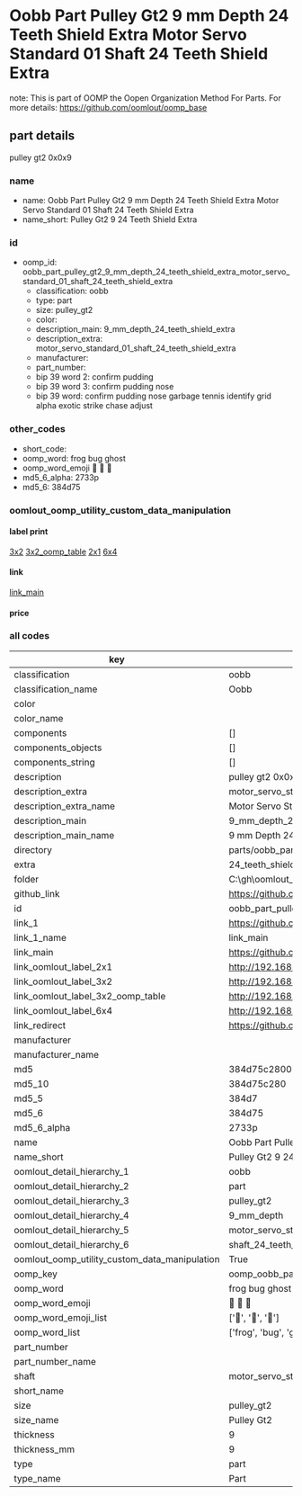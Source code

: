# Oobb Part Pulley Gt2 9 mm Depth 24 Teeth Shield Extra Motor Servo Standard 01 Shaft 24 Teeth Shield Extra  

note: This is part of OOMP the Oopen Organization Method For Parts. For more details: https://github.com/oomlout/oomp_base

##  part details
  



pulley gt2 0x0x9



### name
* name: Oobb Part Pulley Gt2 9 mm Depth 24 Teeth Shield Extra Motor Servo Standard 01 Shaft 24 Teeth Shield Extra
* name_short: Pulley Gt2 9 24 Teeth Shield Extra
### id
* oomp_id: oobb_part_pulley_gt2_9_mm_depth_24_teeth_shield_extra_motor_servo_standard_01_shaft_24_teeth_shield_extra
  * classification: oobb
  * type: part
  * size: pulley_gt2
  * color: 
  * description_main: 9_mm_depth_24_teeth_shield_extra
  * description_extra: motor_servo_standard_01_shaft_24_teeth_shield_extra
  * manufacturer: 
  * part_number: 
  * bip 39 word 2: confirm pudding
  * bip 39 word 3: confirm pudding nose
  * bip 39 word: confirm pudding nose garbage tennis identify grid alpha exotic strike chase adjust

### other_codes
* short_code: 
* oomp_word: frog bug ghost
* oomp_word_emoji :frog: :bug: :ghost:
* md5_6_alpha: 2733p
* md5_6: 384d75






### oomlout_oomp_utility_custom_data_manipulation
#### label print
[3x2](http://192.168.1.245:1112/?label=oomp%202733p)
[3x2_oomp_table](http://192.168.1.108:1112/?label=oomp%202733p)
[2x1](http://192.168.1.242:1112/?label=oomp%202733p)
[6x4](http://192.168.1.55:1112/?label=oomp%202733p)    

#### link

[link_main](https://github.com/oomlout/oomlout_oobb_version_4_generated_parts/tree/main/navigation_oomp/oobb/part/pulley_gt2/9_mm_depth_24_teeth_shield_extra/motor_servo_standard_01_shaft_24_teeth_shield_extra/part)                              

#### price







### all codes 
| key | value |  
| --- | --- |  
| classification | oobb |  
| classification_name | Oobb |  
| color |  |  
| color_name |  |  
| components | [] |  
| components_objects | [] |  
| components_string | [] |  
| description | pulley gt2 0x0x9 |  
| description_extra | motor_servo_standard_01_shaft_24_teeth_shield_extra |  
| description_extra_name | Motor Servo Standard 01 Shaft 24 Teeth Shield Extra |  
| description_main | 9_mm_depth_24_teeth_shield_extra |  
| description_main_name | 9 mm Depth 24 Teeth Shield Extra |  
| directory | parts/oobb_part_pulley_gt2_9_mm_depth_24_teeth_shield_extra_motor_servo_standard_01_shaft_24_teeth_shield_extra |  
| extra | 24_teeth_shield |  
| folder | C:\gh\oomlout_oobb_version_4_generated_parts\parts\oobb_part_pulley_gt2_9_mm_depth_24_teeth_shield_extra_motor_servo_standard_01_shaft_24_teeth_shield_extra |  
| github_link | https://github.com/oomlout/oomlout_oomp_part_src/tree/main/parts/oobb_part_pulley_gt2_9_mm_depth_24_teeth_shield_extra_motor_servo_standard_01_shaft_24_teeth_shield_extra |  
| id | oobb_part_pulley_gt2_9_mm_depth_24_teeth_shield_extra_motor_servo_standard_01_shaft_24_teeth_shield_extra |  
| link_1 | https://github.com/oomlout/oomlout_oobb_version_4_generated_parts/tree/main/navigation_oomp/oobb/part/pulley_gt2/9_mm_depth_24_teeth_shield_extra/motor_servo_standard_01_shaft_24_teeth_shield_extra/part |  
| link_1_name | link_main |  
| link_main | https://github.com/oomlout/oomlout_oobb_version_4_generated_parts/tree/main/navigation_oomp/oobb/part/pulley_gt2/9_mm_depth_24_teeth_shield_extra/motor_servo_standard_01_shaft_24_teeth_shield_extra/part |  
| link_oomlout_label_2x1 | http://192.168.1.242:1112/?label=oomp%202733p |  
| link_oomlout_label_3x2 | http://192.168.1.245:1112/?label=oomp%202733p |  
| link_oomlout_label_3x2_oomp_table | http://192.168.1.108:1112/?label=oomp%202733p |  
| link_oomlout_label_6x4 | http://192.168.1.55:1112/?label=oomp%202733p |  
| link_redirect | https://github.com/oomlout/oomlout_oobb_version_4_generated_parts/tree/main/parts/oobb_pulley_gt2_09_ex_24_teeth_shield_sh_motor_servo_standard_01 |  
| manufacturer |  |  
| manufacturer_name |  |  
| md5 | 384d75c280070ccdc26f95f92ceb4977 |  
| md5_10 | 384d75c280 |  
| md5_5 | 384d7 |  
| md5_6 | 384d75 |  
| md5_6_alpha | 2733p |  
| name | Oobb Part Pulley Gt2 9 mm Depth 24 Teeth Shield Extra Motor Servo Standard 01 Shaft 24 Teeth Shield Extra |  
| name_short | Pulley Gt2 9 24 Teeth Shield Extra |  
| oomlout_detail_hierarchy_1 | oobb |  
| oomlout_detail_hierarchy_2 | part |  
| oomlout_detail_hierarchy_3 | pulley_gt2 |  
| oomlout_detail_hierarchy_4 | 9_mm_depth |  
| oomlout_detail_hierarchy_5 | motor_servo_standard_01 |  
| oomlout_detail_hierarchy_6 | shaft_24_teeth_shield_extra |  
| oomlout_oomp_utility_custom_data_manipulation | True |  
| oomp_key | oomp_oobb_part_pulley_gt2_9_mm_depth_24_teeth_shield_extra_motor_servo_standard_01_shaft_24_teeth_shield_extra |  
| oomp_word | frog bug ghost |  
| oomp_word_emoji | :frog: :bug: :ghost: |  
| oomp_word_emoji_list | [':frog:', ':bug:', ':ghost:'] |  
| oomp_word_list | ['frog', 'bug', 'ghost'] |  
| part_number |  |  
| part_number_name |  |  
| shaft | motor_servo_standard_01 |  
| short_name |  |  
| size | pulley_gt2 |  
| size_name | Pulley Gt2 |  
| thickness | 9 |  
| thickness_mm | 9 |  
| type | part |  
| type_name | Part |  
